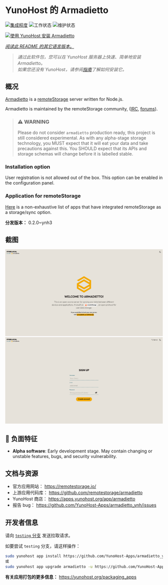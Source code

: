 <!--
注意：此 README 由 <https://github.com/YunoHost/apps/tree/master/tools/readme_generator> 自动生成
请勿手动编辑。
-->

# YunoHost 的 Armadietto

[![集成程度](https://dash.yunohost.org/integration/armadietto.svg)](https://dash.yunohost.org/appci/app/armadietto) ![工作状态](https://ci-apps.yunohost.org/ci/badges/armadietto.status.svg) ![维护状态](https://ci-apps.yunohost.org/ci/badges/armadietto.maintain.svg)

[![使用 YunoHost 安装 Armadietto](https://install-app.yunohost.org/install-with-yunohost.svg)](https://install-app.yunohost.org/?app=armadietto)

*[阅读此 README 的其它语言版本。](./ALL_README.md)*

> *通过此软件包，您可以在 YunoHost 服务器上快速、简单地安装 Armadietto。*  
> *如果您还没有 YunoHost，请参阅[指南](https://yunohost.org/install)了解如何安装它。*

## 概况

[Armadietto](https://github.com/remotestorage/armadietto/) is a [remoteStorage](https://remotestorage.io) server written for Node.js.

Armadietto is maintained by the remoteStorage community, ([IRC](https://web.libera.chat/#remotestorage), [forums](https://community.remotestorage.io/)).

> ### :warning: WARNING
> Please do not consider `armadietto` production ready, this project is still
> considered experimental.  As with any alpha-stage storage technology, you
> MUST expect that it will eat your data and take precautions against this. You
> SHOULD expect that its APIs and storage schemas will change before it is
> labelled stable.

### Installation option 

User registration is not allowed out of the box.
This option can be enabled in the configuration panel.

### Application for remoteStorage

[Here](https://remotestorage.io/apps/) is a non-exhaustive list of apps that have integrated remoteStorage as a storage/sync option.


**分发版本：** 0.2.0~ynh3

## 截图

![Armadietto 的截图](./doc/screenshots/armadietto-welcome.png)
![Armadietto 的截图](./doc/screenshots/armadietto-signup.png)

## :red_circle: 负面特征

- **Alpha software**: Early development stage. May contain changing or unstable features, bugs, and security vulnerability.

## 文档与资源

- 官方应用网站： <https://remotestorage.io/>
- 上游应用代码库： <https://github.com/remotestorage/armadietto>
- YunoHost 商店： <https://apps.yunohost.org/app/armadietto>
- 报告 bug： <https://github.com/YunoHost-Apps/armadietto_ynh/issues>

## 开发者信息

请向 [`testing` 分支](https://github.com/YunoHost-Apps/armadietto_ynh/tree/testing) 发送拉取请求。

如要尝试 `testing` 分支，请这样操作：

```bash
sudo yunohost app install https://github.com/YunoHost-Apps/armadietto_ynh/tree/testing --debug
或
sudo yunohost app upgrade armadietto -u https://github.com/YunoHost-Apps/armadietto_ynh/tree/testing --debug
```

**有关应用打包的更多信息：** <https://yunohost.org/packaging_apps>
